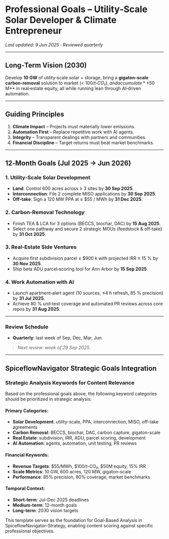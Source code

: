 # Professional Goals – Utility‑Scale Solar Developer & Climate Entrepreneur

*Last updated: 9 Jun 2025 · Reviewed quarterly*

---

## Long‑Term Vision (2030)

Develop **10 GW** of utility‑scale solar + storage, bring a **gigaton‑scale carbon‑removal** solution to market (< $100 / t‑CO₂), and accumulate **$50 M** in real‑estate equity, all while running lean through AI‑driven automation.

---

## Guiding Principles

1. **Climate Impact** – Projects must materially lower emissions.
2. **Automation First** – Replace repetitive work with AI agents.
3. **Integrity** – Transparent dealings with partners and communities.
4. **Financial Discipline** – Target returns must beat market benchmarks.

---

## 12‑Month Goals (Jul 2025 → Jun 2026)

### 1. Utility‑Scale Solar Development

* **Land**: Control 600 acres across ≥ 3 sites by **30 Sep 2025**.
* **Interconnection**: File 2 complete MISO applications by **30 Sep 2025**.
* **Off‑take**: Sign a 120 MW PPA at ≥ $55 / MWh by **31 Dec 2025**.

### 2. Carbon‑Removal Technology

* Finish TEA & LCA for 3 options (BECCS, biochar, DAC) by **15 Aug 2025**.
* Select one pathway and secure 2 strategic MOUs (feedstock & off‑take) by **31 Oct 2025**.

### 3. Real‑Estate Side Ventures

* Acquire first subdivision parcel ≤ $900 k with projected IRR ≥ 15 % by **30 Nov 2025**.
* Ship beta ADU parcel‑scoring tool for Ann Arbor by **15 Sep 2025**.

### 4. Work Automation with AI

* Launch apartment‑alert agent (10 sources, ≤4 h refresh, 85 % precision) by **31 Jul 2025**.
* Achieve 80 % unit‑test coverage and automated PR reviews across core repos by **31 Aug 2025**.

---

### Review Schedule

* **Quarterly**: last week of Sep, Dec, Mar, Jun.

> *Next review: week of 29 Sep 2025.*

---

## SpiceflowNavigator Strategic Goals Integration

### Strategic Analysis Keywords for Content Relevance

Based on the professional goals above, the following keyword categories should be prioritized in strategic analysis:

#### **Primary Categories:**
- **Solar Development**: utility-scale, PPA, interconnection, MISO, off-take agreements
- **Carbon Removal**: BECCS, biochar, DAC, carbon capture, gigaton-scale
- **Real Estate**: subdivision, IRR, ADU, parcel scoring, development
- **AI Automation**: agents, automation, unit testing, PR reviews

#### **Financial Keywords:**
- **Revenue Targets**: $55/MWh, $100/t-CO₂, $50M equity, 15% IRR
- **Scale Metrics**: 10 GW, 600 acres, 120 MW, gigaton-scale
- **Performance**: 85% precision, 80% coverage, market benchmarks

#### **Temporal Context:**
- **Short-term**: Jul-Dec 2025 deadlines
- **Medium-term**: 12-month goals  
- **Long-term**: 2030 vision targets

This template serves as the foundation for Goal-Based Analysis in SpiceflowNavigator-Strategy, enabling content scoring against specific professional objectives. 